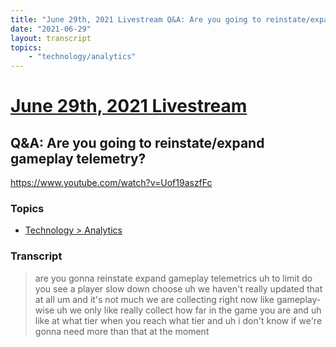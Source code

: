 ```yaml
---
title: "June 29th, 2021 Livestream Q&A: Are you going to reinstate/expand gameplay telemetry?"
date: "2021-06-29"
layout: transcript
topics:
    - "technology/analytics"
---
```

# [June 29th, 2021 Livestream](../2021-06-29.md)
## Q&A: Are you going to reinstate/expand gameplay telemetry?
https://www.youtube.com/watch?v=Uof19aszfFc

### Topics
* [Technology > Analytics](../topics/technology/analytics.md)

### Transcript

> are you gonna reinstate expand gameplay telemetrics uh to limit do you see a player slow down choose uh we haven't really updated that at all um and it's not much we are collecting right now like gameplay-wise uh we only like really collect how far in the game you are and uh like at what tier when you reach what tier and uh i don't know if we're gonna need more than that at the moment
